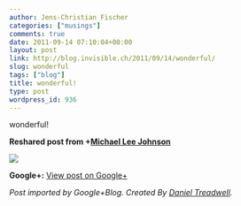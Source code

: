 ```yaml
---
author: Jens-Christian Fischer
categories: ["musings"]
comments: true
date: 2011-09-14 07:10:04+00:00
layout: post
link: http://blog.invisible.ch/2011/09/14/wonderful/
slug: wonderful
tags: ["blog"]
title: wonderful!
type: post
wordpress_id: 936
---
```


wonderful!  
  
**Reshared post from +[Michael Lee Johnson](https://plus.google.com/100125012078853567494)**  


<blockquote></blockquote>

  
[![](https://lh3.googleusercontent.com/-sUxhjU_ldUM/Tm-4mwyUkWI/AAAAAAAAH4E/EMqNRXaiwaY/computer%252Cdesign%252Cimages%252Cphilosophy%252Ccomputers%252Ccartoon-c020938493360a30c06cc73132112e7d_h%255B1%255D.jpg)](https://lh3.googleusercontent.com/-sUxhjU_ldUM/Tm-4mwyUkWI/AAAAAAAAH4E/EMqNRXaiwaY/computer%252Cdesign%252Cimages%252Cphilosophy%252Ccomputers%252Ccartoon-c020938493360a30c06cc73132112e7d_h%255B1%255D.jpg)

**Google+:** [View post on Google+](https://plus.google.com/109789939743085010576/posts/PFzjg3UH9CH)

  
  
_Post imported by Google+Blog.  Created By [Daniel Treadwell](http://minimali.se/)._
